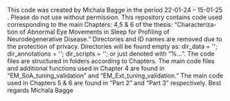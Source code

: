 This code was created by Michala Bagge in the period 22-01-24 – 15-01-25 . Please do not use without permission.
This repository contains code used corresponding to the main Chapters: 4,5 & 6 of the thesis: 
“Characteriza-tion of Abnormal Eye Movements in Sleep for Profiling of Neurodegenerative Disease.”
Directories and ID names are removed due to the protection of privacy. Directories will be found empty as: 
dir_data = ''; dir_annotations = ''; dir_scripts = ''; or just denoted with “%...”.
The code files are structured in folders according to Chapters. 
The main code files and additional functions used in Chapter 4 are found in “EM_SoA_tuning_validation” and “EM_Ext_tuning_validation.” 
The main code used in Chapters 5 & 6 are found in “Part 2” and “Part 3” respectively. 
Best regards
Michala Bagge
